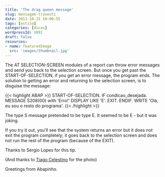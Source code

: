 ```yaml
---
title: 'The drag queen message'
slug: mensagem-travesti
date: 2011-10-31 10:00:55
tags: [estilo]
categories: [dicas]
wordpressId: 1091
draft: false
resources:
- name: featuredImage
  src: 'images/thumbnail.jpg'
---
```

The AT SELECTION-SCREEN modules of a report can throw error messages and send you back to the selection screen. But once you get past the START-OF-SELECTION, if you get an error message, the program ends. The solution to getting an error and returning to the selection screen, is to disguise the message:


{{< highlight ABAP >}}
START-OF-SELECTION.
  IF condicao_desejada.
    MESSAGE S208(00) with 'Erro!' DISPLAY LIKE 'E'.
    EXIT.
  ENDIF.
  WRITE 'Olá, eu sou o resto do programa'.
{{< /highlight >}}

The type S message pretended to be type E. It seemed to be E - but it was joking.

If you try it out, you’ll see that the system returns an error but it does not exit the program completely; it goes back to the selection screen and does not run the rest of the program (because of the EXIT).

Thanks to Sérgio Lopes for this tip.

(And thanks to [Tiago Celestino][1] for the photo)

Greetings from Abapinho.

   [1]: http://www.flickr.com/photos/tcelestino/2858606793/in/photostream/
